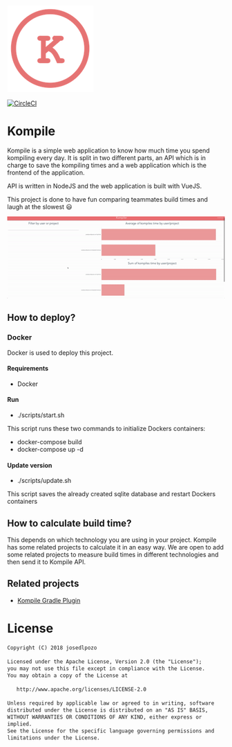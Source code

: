 ![picture](media/kompilerlogocircle200.png)

[![CircleCI](https://circleci.com/gh/josedlpozo/Kompile.svg?style=svg&circle-token=79635e38c00a11a2e479fb6331c20f4f617dabf3)](https://circleci.com/gh/josedlpozo/Kompile)

# Kompile

Kompile is a simple web application to know how much time you spend kompiling every day. It is split in two different parts, an API which is in charge to save the kompiling times and a web application which is the frontend of the application.

API is written in NodeJS and the web application is built with VueJS.

This project is done to have fun comparing teammates build times and laugh at the slowest :smiley:

![gif](media/kompile.gif)

## How to deploy?

### Docker

Docker is used to deploy this project.

#### Requirements 
- Docker

#### Run
- ./scripts/start.sh

This script runs these two commands to initialize Dockers containers:
- docker-compose build
- docker-compose up -d

#### Update version

- ./scripts/update.sh

This script saves the already created sqlite database and restart Dockers containers

## How to calculate build time?

This depends on which technology you are using in your project. Kompile has some related projects to calculate it in an easy way. We are open to add some related projects to measure build times in different technologies and then send it to Kompile API.


## Related projects

- [Kompile Gradle Plugin](https://github.com/josedlpozo/Kompile-Gradle-Plugin)



# License

    Copyright (C) 2018 josedlpozo

    Licensed under the Apache License, Version 2.0 (the "License");
    you may not use this file except in compliance with the License.
    You may obtain a copy of the License at

       http://www.apache.org/licenses/LICENSE-2.0

    Unless required by applicable law or agreed to in writing, software
    distributed under the License is distributed on an "AS IS" BASIS,
    WITHOUT WARRANTIES OR CONDITIONS OF ANY KIND, either express or implied.
    See the License for the specific language governing permissions and
    limitations under the License.